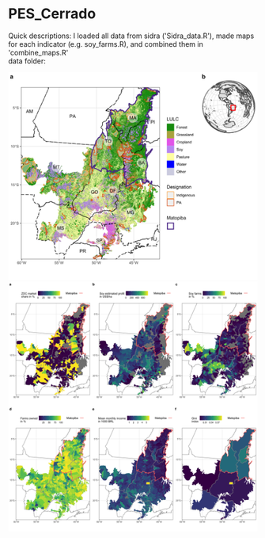 
# PES_Cerrado
Quick descriptions: I loaded all data from sidra ('Sidra_data.R'), made maps for each indicator (e.g. soy_farms.R), and combined them in 'combine_maps.R'   
data folder: 


![LULC](ggplots/panel_1_large_LULC.png)
![Indicators](ggplots/panel_2_small_maps.png)
